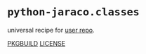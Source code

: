 # `python-jaraco.classes`

universal recipe for [user repo](../themartiancompany/ur).

[PKGBUILD](PKGBUILD)
[LICENSE](COPYING)
